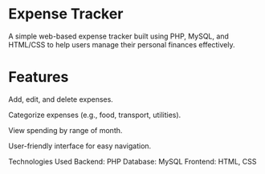 # Expense Tracker

A simple web-based expense tracker built using PHP, MySQL, and HTML/CSS to help users manage their personal finances effectively.


# Features

Add, edit, and delete expenses.

Categorize expenses (e.g., food, transport, utilities).

View spending by range of month.

User-friendly interface for easy navigation.

Technologies Used
Backend: PHP
Database: MySQL
Frontend: HTML, CSS
